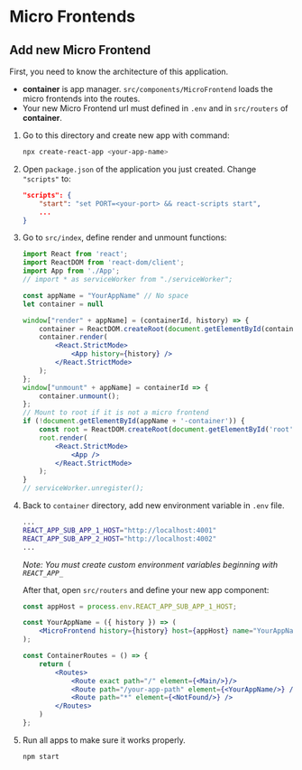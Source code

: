 # Micro Frontends

## Add new Micro Frontend
First, you need to know the architecture of this application.
- **container** is app manager. `src/components/MicroFrontend` loads the micro frontends into the routes.
- Your new Micro Frontend url must defined in `.env` and in `src/routers` of **container**.
1. Go to this directory and create new app with command:
    ```bash
    npx create-react-app <your-app-name>
    ```

2. Open `package.json` of the application you just created. Change `"scripts"` to: 
    ```json
    "scripts": {
        "start": "set PORT=<your-port> && react-scripts start",
        ...
    }
    ```

3. Go to `src/index`, define render and unmount functions:
    ```jsx
    import React from 'react';
    import ReactDOM from 'react-dom/client';
    import App from './App';
    // import * as serviceWorker from "./serviceWorker";

    const appName = "YourAppName" // No space
    let container = null

    window["render" + appName] = (containerId, history) => {
        container = ReactDOM.createRoot(document.getElementById(containerId));
        container.render(
            <React.StrictMode>
                <App history={history} />
            </React.StrictMode>
        );
    };
    window["unmount" + appName] = containerId => {
        container.unmount();
    };
    // Mount to root if it is not a micro frontend
    if (!document.getElementById(appName + '-container')) {
        const root = ReactDOM.createRoot(document.getElementById('root'));
        root.render(
            <React.StrictMode>
                <App />
            </React.StrictMode>
        );
    }
    // serviceWorker.unregister();
    ```

4. Back to `container` directory, add new environment variable in `.env` file.
    ```bash
    ...
    REACT_APP_SUB_APP_1_HOST="http://localhost:4001"
    REACT_APP_SUB_APP_2_HOST="http://localhost:4002"
    ...
    ```
    *Note: You must create custom environment variables beginning with `REACT_APP_`*

    After that, open `src/routers` and define your new app component:
    ```jsx
    const appHost = process.env.REACT_APP_SUB_APP_1_HOST;

    const YourAppName = ({ history }) => (
        <MicroFrontend history={history} host={appHost} name="YourAppName" />
    );

    const ContainerRoutes = () => {
        return (
            <Routes>
                <Route exact path="/" element={<Main/>}/>
                <Route path="/your-app-path" element={<YourAppName/>} />
                <Route path="*" element={<NotFound/>} />
            </Routes>
        )
    };
    ```

5. Run all apps to make sure it works properly.
    ```bash
    npm start
    ```